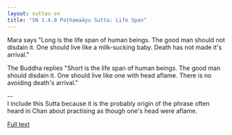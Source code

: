 ```yaml
---
layout: suttas-sn
title: "SN 1.4.9 Paṭhamaāyu Sutta: Life Span"
---
```


Mara says "Long is the life span of human beings. The good man should not disdain it. One should live like a milk-sucking baby. Death has not made it's arrival."

The Buddha replies "Short is the life span of human beings. The good man should disdain it. One should live like one with head aflame. There is no avoiding death's arrival."

--  
I include this Sutta because it is the probably origin of the phrase often heard in Chan about practising as though one's head were aflame.

[Full text](http://www.suttas.com/chapter-4-mara-samyutta-mara.html)
